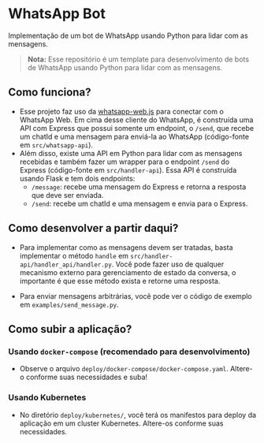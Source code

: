 # WhatsApp Bot

Implementação de um bot de WhatsApp usando Python para lidar com as mensagens.

> **Nota:** Esse repositório é um template para desenvolvimento de bots de WhatsApp usando Python
> para lidar com as mensagens.

## Como funciona?

- Esse projeto faz uso da [whatsapp-web.js](https://github.com/pedroslopez/whatsapp-web.js/) para
  conectar com o WhatsApp Web. Em cima desse cliente do WhatsApp, é construída uma API com Express que possui somente um endpoint, o `/send`, que recebe um chatId e uma mensagem para enviá-la ao WhatsApp (código-fonte em `src/whatsapp-api`).
- Além disso, existe uma API em Python para lidar com as mensagens recebidas e também fazer um wrapper para o endpoint `/send` do Express (código-fonte em `src/handler-api`). Essa API é construída usando Flask e tem dois endpoints:
  - `/message`: recebe uma mensagem do Express e retorna a resposta que deve ser enviada.
  - `/send`: recebe um chatId e uma mensagem e envia para o Express.

## Como desenvolver a partir daqui?

- Para implementar como as mensagens devem ser tratadas, basta implementar o método `handle` em `src/handler-api/handler_api/handler.py`. Você pode fazer uso de qualquer mecanismo externo para gerenciamento de estado da conversa, o importante é que esse método exista e retorne uma resposta.

- Para enviar mensagens arbitrárias, você pode ver o código de exemplo em `examples/send_message.py`.

## Como subir a aplicação?

### Usando `docker-compose` (recomendado para desenvolvimento)

- Observe o arquivo `deploy/docker-compose/docker-compose.yaml`. Altere-o conforme suas necessidades e suba!

### Usando Kubernetes

- No diretório `deploy/kubernetes/`, você terá os manifestos para deploy da aplicação em um cluster Kubernetes. Altere-os conforme suas necessidades.
